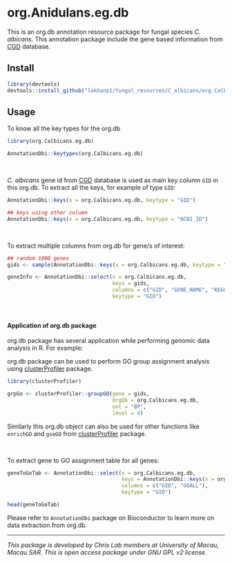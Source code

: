 # org.Anidulans.eg.db
This is an org.db annotation resource package for fungal species *C. albicans*. This annotation package include the gene based information from [CGD](http://www.candidagenome.org/) database.

## Install

```r
library(devtools)
devtools::install_github("lakhanp1/fungal_resources/C_albicans/org.Calbicans.eg.db")
```


## Usage

To know all the key types for the org.db

```r
library(org.Calbicans.eg.db)

AnnotationDbi::keytypes(org.Calbicans.eg.db)
```

<br />

*C. albicans* gene id from [CGD](http://www.candidagenome.org/) database is used as main key column `GID` in this org.db. To extract all the keys, for example of type `GID`:

```r
AnnotationDbi::keys(x = org.Calbicans.eg.db, keytype = "GID")

## keys using other column
AnnotationDbi::keys(x = org.Calbicans.eg.db, keytype = "NCBI_ID")
```

<br />

To extract multiple columns from org.db for gene/s of interest:

```r
## random 1000 genes
gids <- sample(AnnotationDbi::keys(x = org.Calbicans.eg.db, keytype = "GID"), 1000)

geneInfo <- AnnotationDbi::select(x = org.Calbicans.eg.db,
                                  keys = gids,
                                  columns = c("GID", "GENE_NAME", "KEGG_ID", "DESCRIPTION"),
                                  keytype = "GID")
```

<br />

#### Application of org.db package

org.db package has several application while performing genomic data analysis in R. For example:

org.db package can be used to perform GO group assignment analysis using [clusterProfiler](https://bioconductor.org/packages/release/bioc/vignettes/clusterProfiler/inst/doc/clusterProfiler.html) package.

```r
library(clusterProfiler)

grpGo <- clusterProfiler::groupGO(gene = gids,
                                  OrgDb = org.Calbicans.eg.db,
                                  ont = "BP",
                                  level = 4)

```

Similarly this org.db object can also be used for other functions like `enrichGO` and `gseGO` from [clusterProfiler](https://bioconductor.org/packages/release/bioc/vignettes/clusterProfiler/inst/doc/clusterProfiler.html) package.

<br />

To extract gene to GO assignment table for all genes:

```r
geneToGoTab <- AnnotationDbi::select(x = org.Calbicans.eg.db,
                                     keys = AnnotationDbi::keys(x = org.Calbicans.eg.db, keytype = "GID"),
                                     columns = c("GID", "GOALL"),
                                     keytype = "GID")

head(geneToGoTab)
```

Please refer to `AnnotationDbi` package on Bioconductor to learn more on data extraction from org.db.

_______

*This package is developed by Chris Lab members at University of Macau, Macau SAR. This is open access package under GNU GPL v2 license.*